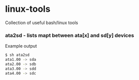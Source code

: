 # linux-tools
Collection of useful bash/linux tools

### ata2sd - lists mapt between ata[x] and sd[y] devices 

Example output
```bash
$ sh ata2sd
ata1.00 -> sda
ata2.00 -> sdb
ata3.00 -> sdd
ata4.00 -> sdc
```
